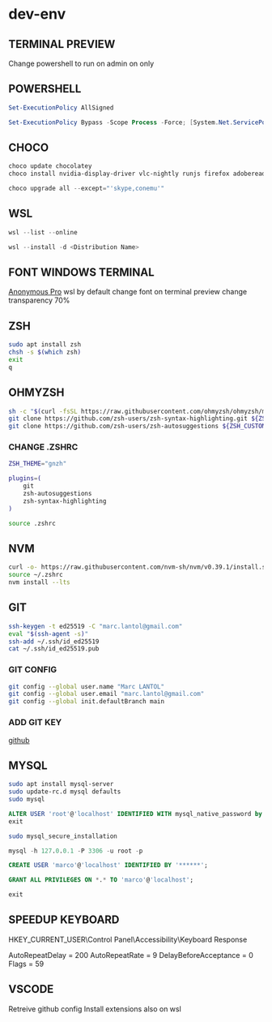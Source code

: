# dev-env

## TERMINAL PREVIEW
Change powershell to run on admin on only

## POWERSHELL
```powershell
Set-ExecutionPolicy AllSigned
```
```powershell
Set-ExecutionPolicy Bypass -Scope Process -Force; [System.Net.ServicePointManager]::SecurityProtocol = [System.Net.ServicePointManager]::SecurityProtocol -bor 3072; iex ((New-Object System.Net.WebClient).DownloadString('https://community.chocolatey.org/install.ps1'))
```
## CHOCO
```powershell
choco update chocolatey
choco install nvidia-display-driver vlc-nightly runjs firefox adobereader ocenaudio powertoys dbeaver vscode
```

```powershell
choco upgrade all --except="'skype,conemu'"
```

## WSL

```powershell
wsl --list --online
```
```powershell
wsl --install -d <Distribution Name>
```

## FONT WINDOWS TERMINAL
[Anonymous Pro](https://www.marksimonson.com/fonts/view/anonymous-pro)
wsl by default
change font on terminal preview
change transparency 70%

## ZSH
```bash
sudo apt install zsh
chsh -s $(which zsh)
exit
q
```

## OHMYZSH

```bash
sh -c "$(curl -fsSL https://raw.githubusercontent.com/ohmyzsh/ohmyzsh/master/tools/install.sh)"
git clone https://github.com/zsh-users/zsh-syntax-highlighting.git ${ZSH_CUSTOM:-~/.oh-my-zsh/custom}/plugins/zsh-syntax-highlighting
git clone https://github.com/zsh-users/zsh-autosuggestions ${ZSH_CUSTOM:-~/.oh-my-zsh/custom}/plugins/zsh-autosuggestions
```
### CHANGE .ZSHRC
```bash
ZSH_THEME="gnzh"

plugins=(
    git
    zsh-autosuggestions
    zsh-syntax-highlighting
)
```
```bash
source .zshrc
```

## NVM
```bash
curl -o- https://raw.githubusercontent.com/nvm-sh/nvm/v0.39.1/install.sh | zsh
source ~/.zshrc
nvm install --lts
```

## GIT
```bash
ssh-keygen -t ed25519 -C "marc.lantol@gmail.com"
eval "$(ssh-agent -s)"
ssh-add ~/.ssh/id_ed25519
cat ~/.ssh/id_ed25519.pub
```

### GIT CONFIG
```bash
git config --global user.name "Marc LANTOL"
git config --global user.email "marc.lantol@gmail.com"
git config --global init.defaultBranch main
```

### ADD GIT KEY
[github](https://github.com/settings/keys)

## MYSQL
```bash
sudo apt install mysql-server
sudo update-rc.d mysql defaults
sudo mysql
```
```sql
ALTER USER 'root'@'localhost' IDENTIFIED WITH mysql_native_password by '********';
exit
```
```bash
sudo mysql_secure_installation
```
```sql
mysql -h 127.0.0.1 -P 3306 -u root -p
```
```sql
CREATE USER 'marco'@'localhost' IDENTIFIED BY '******';
```
```sql
GRANT ALL PRIVILEGES ON *.* TO 'marco'@'localhost';
```
```sql
exit
```

## SPEEDUP KEYBOARD
HKEY_CURRENT_USER\Control Panel\Accessibility\Keyboard Response

AutoRepeatDelay = 200
AutoRepeatRate = 9
DelayBeforeAcceptance = 0
Flags = 59

## VSCODE
Retreive github config
Install extensions also on wsl

